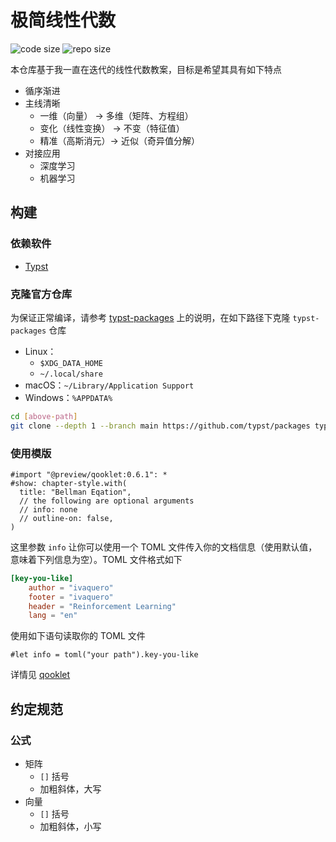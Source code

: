 # 极简线性代数

![code size](https://img.shields.io/github/languages/code-size/ivaquero/book-linear-algebra.svg)
![repo size](https://img.shields.io/github/repo-size/ivaquero/book-linear-algebra.svg)

本仓库基于我一直在迭代的线性代数教案，目标是希望其具有如下特点

- 循序渐进
- 主线清晰
  - 一维（向量） -> 多维（矩阵、方程组）
  - 变化（线性变换） -> 不变（特征值）
  - 精准（高斯消元）-> 近似（奇异值分解）
- 对接应用
  - 深度学习
  - 机器学习

## 构建

### 依赖软件

- [Typst](https://github.com/typst/typst)

### 克隆官方仓库

为保证正常编译，请参考 [typst-packages](https://github.com/typst/packages) 上的说明，在如下路径下克隆 `typst-packages` 仓库

- Linux：
  - `$XDG_DATA_HOME`
  - `~/.local/share`
- macOS：`~/Library/Application Support`
- Windows：`%APPDATA%`

```sh
cd [above-path]
git clone --depth 1 --branch main https://github.com/typst/packages typst
```

### 使用模版

```typst
#import "@preview/qooklet:0.6.1": *
#show: chapter-style.with(
  title: "Bellman Eqation",
  // the following are optional arguments
  // info: none
  // outline-on: false,
)
```

这里参数 `info` 让你可以使用一个 TOML 文件传入你的文档信息（使用默认值，意味着下列信息为空）。TOML 文件格式如下

```toml
[key-you-like]
    author = "ivaquero"
    footer = "ivaquero"
    header = "Reinforcement Learning"
    lang = "en"
```

使用如下语句读取你的 TOML 文件

```typst
#let info = toml("your path").key-you-like
```

详情见 [qooklet](https://github.com/ivaquero/typst-qooklet)

## 约定规范

### 公式

- 矩阵
  - `[]` 括号
  - 加粗斜体，大写
- 向量
  - `[]` 括号
  - 加粗斜体，小写
